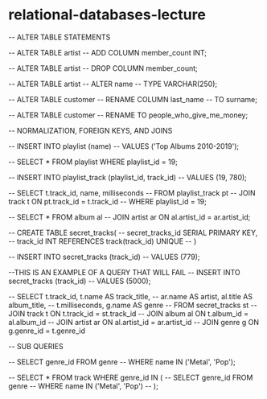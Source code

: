 # relational-databases-lecture

-- ALTER TABLE STATEMENTS

-- ALTER TABLE artist
-- ADD COLUMN member_count INT;

-- ALTER TABLE artist
-- DROP COLUMN member_count;

-- ALTER TABLE artist
-- ALTER name
-- TYPE VARCHAR(250);

-- ALTER TABLE customer
-- RENAME COLUMN last_name
-- TO surname;

-- ALTER TABLE customer
-- RENAME TO people_who_give_me_money;

-- NORMALIZATION, FOREIGN KEYS, AND JOINS

-- INSERT INTO playlist (name)
-- VALUES ('Top Albums 2010-2019');

-- SELECT * FROM playlist WHERE playlist_id = 19;

-- INSERT INTO playlist_track (playlist_id, track_id)
-- VALUES (19, 780);

-- SELECT t.track_id, name, milliseconds 
-- FROM playlist_track pt
-- JOIN track t ON pt.track_id = t.track_id
-- WHERE playlist_id = 19;

-- SELECT * FROM album al
-- JOIN artist ar ON al.artist_id = ar.artist_id;

-- CREATE TABLE secret_tracks(
--   secret_tracks_id SERIAL PRIMARY KEY,
--   track_id INT REFERENCES track(track_id) UNIQUE
-- )

-- INSERT INTO secret_tracks (track_id)
-- VALUES (779);

--THIS IS AN EXAMPLE OF A QUERY THAT WILL FAIL
-- INSERT INTO secret_tracks (track_id)
-- VALUES (5000);

-- SELECT t.track_id, t.name AS track_title, 
-- ar.name AS artist, al.title AS album_title, 
-- t.milliseconds, g.name AS genre
-- FROM secret_tracks st
-- JOIN track t ON t.track_id = st.track_id
-- JOIN album al ON t.album_id = al.album_id
-- JOIN artist ar ON al.artist_id = ar.artist_id
-- JOIN genre g ON g.genre_id = t.genre_id

-- SUB QUERIES

-- SELECT genre_id FROM genre
-- WHERE name IN ('Metal', 'Pop');

-- SELECT * FROM track WHERE genre_id IN (
--   SELECT genre_id FROM genre
-- 	WHERE name IN ('Metal', 'Pop')
-- );
